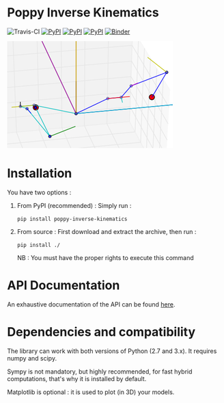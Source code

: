 # Poppy Inverse Kinematics #
![Travis-CI](https://travis-ci.org/Phylliade/poppy-inverse-kinematics.svg?branch=master)
[![PyPI](https://img.shields.io/pypi/v/poppy_inverse_kinematics.svg)](https://pypi.python.org/pypi/poppy_inverse_kinematics/)
[![PyPI](https://img.shields.io/pypi/pyversions/poppy_inverse_kinematics/.svg)](https://pypi.python.org/pypi/poppy_inverse_kinematics/)
[![PyPI](https://img.shields.io/pypi/dm/poppy_inverse_kinematics.svg)](https://pypi.python.org/pypi/poppy_inverse_kinematics/)
[![Binder](http://mybinder.org/badge.svg)](http://mybinder.org/repo/Phylliade/poppy-inverse-kinematics)

![demo](two_arms.png)

# Installation
You have two options :


1. From PyPI (recommended) : Simply run :

   ```
   pip install poppy-inverse-kinematics
   ```
2. From source : First download and extract the archive, then run :

   ```
   pip install ./
   ```    
   NB : You must have the proper rights to execute this command

# API Documentation
An exhaustive documentation of the API can be found [here](http://poppy-inverse-kinematics.readthedocs.org).


# Dependencies and compatibility
The library can work with both versions of Python (2.7 and 3.x).
It requires numpy and scipy.

Sympy is not mandatory, but highly recommended, for fast hybrid computations, that's why it is installed by default.

Matplotlib is optional : it is used to plot (in 3D) your models.
